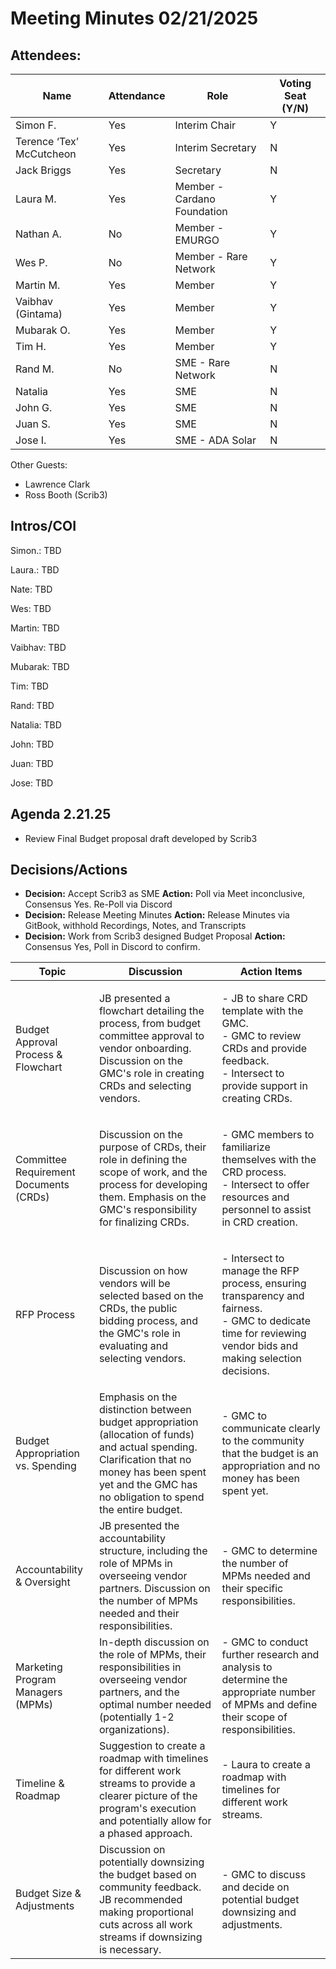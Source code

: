 # Meeting Minutes 02/21/2025

## Attendees:&#x20;

| Name                     | Attendance | Role                        | Voting Seat (Y/N) |
| ------------------------ | ---------- | --------------------------- | ----------------- |
| Simon F.                 | Yes        | Interim Chair               | Y                 |
| Terence ‘Tex’ McCutcheon | Yes        | Interim Secretary           | N                 |
| Jack Briggs              | Yes        | Secretary                   | N                 |
| Laura M.                 | Yes        | Member - Cardano Foundation | Y                 |
| Nathan A.                | No         | Member - EMURGO             | Y                 |
| Wes P.                   | No         | Member - Rare Network       | Y                 |
| Martin M.                | Yes        | Member                      | Y                 |
| Vaibhav (Gintama)        | Yes        | Member                      | Y                 |
| Mubarak O.               | Yes        | Member                      | Y                 |
| Tim H.                   | Yes        | Member                      | Y                 |
| Rand M.                  | No         | SME - Rare Network          | N                 |
| Natalia                  | Yes        | SME                         | N                 |
| John G.                  | Yes        | SME                         | N                 |
| Juan S.                  | Yes        | SME                         | N                 |
| Jose I.                  | Yes        | SME - ADA Solar             | N                 |

Other Guests:&#x20;

* Lawrence Clark
* Ross Booth (Scrib3)

## Intros/COI

Simon.: TBD

Laura.: TBD

Nate: TBD

Wes: TBD

Martin: TBD

Vaibhav: TBD

Mubarak: TBD

Tim: TBD

Rand: TBD

Natalia: TBD

John: TBD

Juan: TBD

Jose: TBD

## Agenda 2.21.25

* Review Final Budget proposal draft developed by Scrib3

## Decisions/Actions

* **Decision:** Accept Scrib3 as SME **Action:** Poll via Meet inconclusive, Consensus Yes. Re-Poll via Discord
* **Decision:** Release Meeting Minutes **Action:** Release Minutes via GitBook, withhold Recordings, Notes, and Transcripts
* **Decision:** Work from Scrib3 designed Budget Proposal **Action:** Consensus Yes, Poll in Discord to confirm.&#x20;

| Topic                                  | Discussion                                                                                                                                                                                                   | Action Items                                                                                                                                                          |
| -------------------------------------- | ------------------------------------------------------------------------------------------------------------------------------------------------------------------------------------------------------------ | --------------------------------------------------------------------------------------------------------------------------------------------------------------------- |
| Budget Approval Process & Flowchart    | JB presented a flowchart detailing the process, from budget committee approval to vendor onboarding. Discussion on the GMC's role in creating CRDs and selecting vendors.                                    | <p>- JB to share CRD template with the GMC.<br>- GMC to review CRDs and provide feedback.<br>- Intersect to provide support in creating CRDs.</p>                     |
| Committee Requirement Documents (CRDs) | Discussion on the purpose of CRDs, their role in defining the scope of work, and the process for developing them. Emphasis on the GMC's responsibility for finalizing CRDs.                                  | <p>- GMC members to familiarize themselves with the CRD process.<br>- Intersect to offer resources and personnel to assist in CRD creation.</p>                       |
| RFP Process                            | Discussion on how vendors will be selected based on the CRDs, the public bidding process, and the GMC's role in evaluating and selecting vendors.                                                            | <p>- Intersect to manage the RFP process, ensuring transparency and fairness.<br>- GMC to dedicate time for reviewing vendor bids and making selection decisions.</p> |
| Budget Appropriation vs. Spending      | Emphasis on the distinction between budget appropriation (allocation of funds) and actual spending. Clarification that no money has been spent yet and the GMC has no obligation to spend the entire budget. | - GMC to communicate clearly to the community that the budget is an appropriation and no money has been spent yet.                                                    |
| Accountability & Oversight             | JB presented the accountability structure, including the role of MPMs in overseeing vendor partners. Discussion on the number of MPMs needed and their responsibilities.                                     | - GMC to determine the number of MPMs needed and their specific responsibilities.                                                                                     |
| Marketing Program Managers (MPMs)      | In-depth discussion on the role of MPMs, their responsibilities in overseeing vendor partners, and the optimal number needed (potentially 1-2 organizations).                                                | - GMC to conduct further research and analysis to determine the appropriate number of MPMs and define their scope of responsibilities.                                |
| Timeline & Roadmap                     | Suggestion to create a roadmap with timelines for different work streams to provide a clearer picture of the program's execution and potentially allow for a phased approach.                                | - Laura to create a roadmap with timelines for different work streams.                                                                                                |
| Budget Size & Adjustments              | Discussion on potentially downsizing the budget based on community feedback. JB recommended making proportional cuts across all work streams if downsizing is necessary.                                     | - GMC to discuss and decide on potential budget downsizing and adjustments.                                                                                           |
